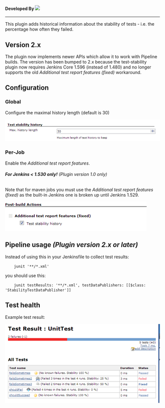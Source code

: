 #### Developed By [![](http://www.esailors.de/files/inhalte/allgemein/logo.png)](http://www.esailors.de/en/)

------------------------------------------------------------------------

  

This plugin adds historical information about the stability of tests -
i.e. the percentage how often they failed.

## Version 2.x

The plugin now implements newer APIs which allow it to work with
Pipeline builds. The version has been bumped to 2.x because the
test-stability plugin now requires Jenkins Core 1.596 (instead of 1.480)
and no longer supports the old *Additional test report features (fixed)*
workaround.

## Configuration

### Global

Configure the maximal history length (default is 30)

![](docs/images/test-stability-global-config.PNG)

### Per-Job

Enable the *Additional test report features*.

###### **For Jenkins \< 1.530 only!** *(Plugin version 1.0 only)*

Note that for maven jobs you must use the *Additional test report
features (fixed)* as the built-in Jenkins one is broken up until Jenkins
1.529.

![](docs/images/test-stability-maven-config.PNG)

## Pipeline usage *(Plugin version 2.x or later)*

Instead of using this in your Jenkinsfile to collect test results:

``` syntaxhighlighter-pre
    junit '**/*.xml'
```

you should use this:

``` syntaxhighlighter-pre
    junit testResults: '**/*.xml', testDataPublishers: [[$class: 'StabilityTestDataPublisher']]
```

## Test health

Example test result:

![](docs/images/test-stability-example1.PNG)
